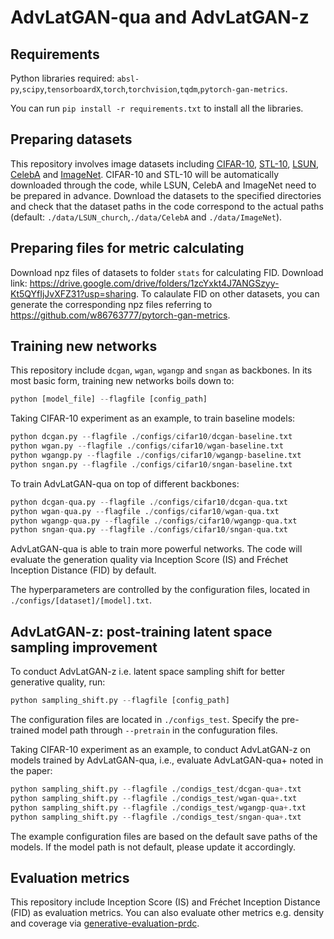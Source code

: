 # AdvLatGAN-qua and AdvLatGAN-z
## Requirements

Python libraries required: `absl-py`,`scipy`,`tensorboardX`,`torch`,`torchvision`,`tqdm`,`pytorch-gan-metrics`.

You can run `pip install -r requirements.txt` to install all the libraries.

Preparing datasets
---

This repository involves image datasets including [CIFAR-10](https://www.cs.toronto.edu/~kriz/cifar.html), [STL-10](https://cs.stanford.edu/~acoates/stl10/), [LSUN](https://www.yf.io/p/lsun), [CelebA](https://mmlab.ie.cuhk.edu.hk/projects/CelebA.html) and [ImageNet](https://www.image-net.org).  CIFAR-10 and STL-10 will be automatically downloaded through the code, while LSUN, CelebA and ImageNet need to be prepared in advance. Download the datasets to the specified directories and check that the dataset paths in the code correspond to the actual paths (default: `./data/LSUN_church`,`./data/CelebA` and `./data/ImageNet`).

## Preparing files for metric calculating

Download npz files of datasets to folder `stats` for calculating FID. Download link: https://drive.google.com/drive/folders/1zcYxkt4J7ANGSzyy-Kt5QYfIjJvXFZ31?usp=sharing. To calaulate FID on other datasets, you can generate the corresponding npz files referring to https://github.com/w86763777/pytorch-gan-metrics.

## Training new networks

This repository include `dcgan`, `wgan`, `wgangp` and `sngan` as backbones. In its most basic form, training new networks boils down to:

```python
python [model_file] --flagfile [config_path]
```

Taking CIFAR-10 experiment as an example, to train baseline models:

```python
python dcgan.py --flagfile ./configs/cifar10/dcgan-baseline.txt
python wgan.py --flagfile ./configs/cifar10/wgan-baseline.txt
python wgangp.py --flagfile ./configs/cifar10/wgangp-baseline.txt
python sngan.py --flagfile ./configs/cifar10/sngan-baseline.txt
```

To train AdvLatGAN-qua on top of different backbones:

```python
python dcgan-qua.py --flagfile ./configs/cifar10/dcgan-qua.txt
python wgan-qua.py --flagfile ./configs/cifar10/wgan-qua.txt
python wgangp-qua.py --flagfile ./configs/cifar10/wgangp-qua.txt
python sngan-qua.py --flagfile ./configs/cifar10/sngan-qua.txt
```

AdvLatGAN-qua is able to train more powerful networks. The code will evaluate the generation quality via Inception Score (IS) and Fréchet Inception Distance (FID) by default.

The hyperparameters are controlled by the configuration files, located in `./configs/[dataset]/[model].txt`.

## AdvLatGAN-z: post-training latent space sampling improvement

To conduct AdvLatGAN-z i.e. latent space sampling shift for better generative quality, run:

```python
python sampling_shift.py --flagfile [config_path]
```

The configuration files are located in `./configs_test`. Specify the pre-trained model path through `--pretrain` in the confuguration files.

Taking CIFAR-10 experiment as an example, to conduct AdvLatGAN-z on models trained by AdvLatGAN-qua, i.e., evaluate AdvLatGAN-qua+ noted in the paper:

```python
python sampling_shift.py --flagfile ./condigs_test/dcgan-qua+.txt
python sampling_shift.py --flagfile ./condigs_test/wgan-qua+.txt
python sampling_shift.py --flagfile ./condigs_test/wgangp-qua+.txt
python sampling_shift.py --flagfile ./condigs_test/sngan-qua+.txt
```

The example configuration files are based on the default save paths of the models. If the model path is not default, please update it accordingly.

## Evaluation metrics

This repository include Inception Score (IS) and Fréchet Inception Distance (FID) as evaluation metrics. You can also evaluate other metrics e.g. density and coverage via [generative-evaluation-prdc](https://github.com/clovaai/generative-evaluation-prdc).
